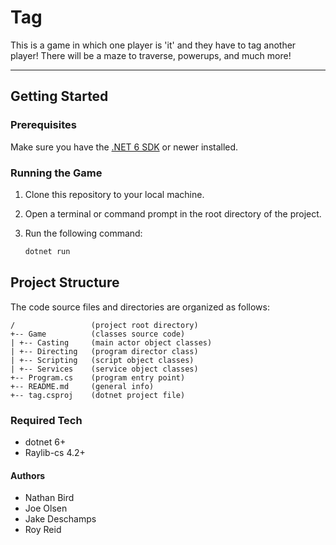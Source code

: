 # Tag

This is a game in which one player is 'it' and they have to tag another player! There will be a maze to traverse, powerups, and much more!

---

## Getting Started

### Prerequisites

Make sure you have the [.NET 6 SDK](https://dotnet.microsoft.com/en-us/download/dotnet/6.0) or newer installed.

### Running the Game

1. Clone this repository to your local machine.
2. Open a terminal or command prompt in the root directory of the project.
3. Run the following command:

    ```sh
    dotnet run
    ```

## Project Structure

The code source files and directories are organized as follows:

```plaintext
/                 (project root directory)
+-- Game          (classes source code)
| +-- Casting     (main actor object classes)
| +-- Directing   (program director class)
| +-- Scripting   (script object classes)
| +-- Services    (service object classes)
+-- Program.cs    (program entry point)
+-- README.md     (general info)
+-- tag.csproj    (dotnet project file)
```

### Required Tech

- dotnet 6+
- Raylib-cs 4.2+

#### Authors

- Nathan Bird
- Joe Olsen
- Jake Deschamps
- Roy Reid
